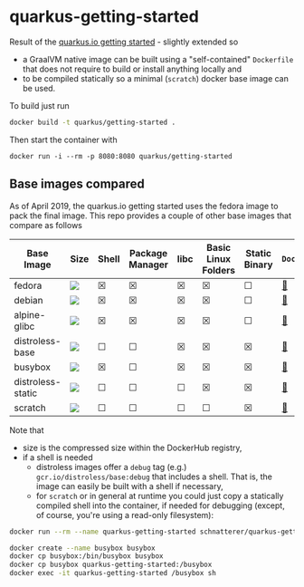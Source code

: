 # quarkus-getting-started

Result of the [quarkus.io getting started](https://quarkus.io/get-started/) - slightly extended so 

* a GraalVM native image can be built using a "self-contained" `Dockerfile` that does not require to build or install 
  anything locally and
* to be compiled statically so a minimal (`scratch`) docker base image can be used.

To build just run

```bash
docker build -t quarkus/getting-started .
```

Then start the container with

```
docker run -i --rm -p 8080:8080 quarkus/getting-started
```

## Base images compared

As of April 2019, the quarkus.io getting started uses the fedora image to pack the final image. 
This repo provides a couple of other base images that compare as follows

| Base Image | Size | Shell | Package Manager | libc | Basic Linux Folders | Static Binary | `Dockerfile` | 
|---|---|---|---|---| ---| ---| ---|
| fedora | [![](https://images.microbadger.com/badges/image/schnatterer/quarkus-getting-started:fedora.svg)](https://hub.docker.com/r/schnatterer/quarkus-getting-started/tags) | ☒ | ☒ | ☒ | ☒ | ☐ | [📄](https://github.com/schnatterer/quarkus-getting-started/blob/88a012521f667581c55d62873cbfa2d2313a5999/Dockerfile) | 
| debian | [![](https://images.microbadger.com/badges/image/schnatterer/quarkus-getting-started:debian.svg)](https://hub.docker.com/r/schnatterer/quarkus-getting-started/tags) | ☒ | ☒ | ☒ | ☒ | ☐ | [📄](https://github.com/schnatterer/quarkus-getting-started/blob/c2576a08c9f167cf1d42c3bf79d164e89e493664/Dockerfile) | 
| alpine-glibc | [![](https://images.microbadger.com/badges/image/schnatterer/quarkus-getting-started:alpine-glibc.svg)](https://hub.docker.com/r/schnatterer/quarkus-getting-started/tags) | ☒ | ☒ | ☒ | ☒ | ☐ | [📄](https://github.com/schnatterer/quarkus-getting-started/blob/03952fd4736a63593b6f0cf7ad7ed3e3c23e01f3/Dockerfile) | 
| distroless-base | [![](https://images.microbadger.com/badges/image/schnatterer/quarkus-getting-started:distroless-base.svg)](https://hub.docker.com/r/schnatterer/quarkus-getting-started/tags) | ☐ | ☐ | ☒ | ☒ | ☒ | [📄](https://github.com/schnatterer/quarkus-getting-started/blob/38f71f595ea4c41ce8f552f58737ae0ca8c3e5da/Dockerfile) |
| busybox | [![](https://images.microbadger.com/badges/image/schnatterer/quarkus-getting-started:busybox.svg)](https://hub.docker.com/r/schnatterer/quarkus-getting-started/tags) | ☒ | ☐ | ☒ | ☒ | ☒  | [📄](https://github.com/schnatterer/quarkus-getting-started/blob/cb5ed180715ab8557ed006498691827320d35761/Dockerfile) |
| distroless-static | [![](https://images.microbadger.com/badges/image/schnatterer/quarkus-getting-started:distroless-static.svg)](https://hub.docker.com/r/schnatterer/quarkus-getting-started/tags) | ☐ | ☐ | ☐ | ☒ | ☒ | [📄](https://github.com/schnatterer/quarkus-getting-started/blob/bbb7295f45260511630324cc753c00ae50182997/Dockerfile) |
| scratch | [![](https://images.microbadger.com/badges/image/schnatterer/quarkus-getting-started:scratch.svg)](https://hub.docker.com/r/schnatterer/quarkus-getting-started/tags) | ☐ | ☐ | ☐ | ☐ | ☒ | [📄](https://github.com/schnatterer/quarkus-getting-started/blob/2b63e8f102a449c230d42729aa4e20783dafa86e/Dockerfile) |

Note that 

* size is the compressed size within the DockerHub registry,
* if a shell is needed
    * distroless images offer a `debug` tag (e.g.) `gcr.io/distroless/base:debug` that includes a shell. That is, the 
      image can easily be built with a shell if necessary,
    * for `scratch` or in general at runtime you could just copy a statically compiled shell into the container, if 
      needed for debugging (except, of course, you're using a read-only filesystem):
  
```bash
docker run --rm --name quarkus-getting-started schnatterer/quarkus-getting-started

docker create --name busybox busybox
docker cp busybox:/bin/busybox busybox
docker cp busybox quarkus-getting-started:/busybox
docker exec -it quarkus-getting-started /busybox sh
```
